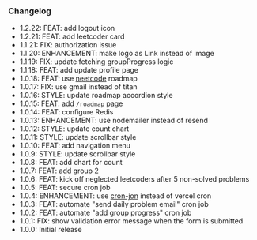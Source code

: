 ### Changelog

- 1.2.22: FEAT: add logout icon
- 1.2.21: FEAT: add leetcoder card
- 1.1.21: FIX: authorization issue
- 1.1.20: ENHANCEMENT: make logo as Link instead of image
- 1.1.19: FIX: update fetching groupProgress logic
- 1.1.18: FEAT: add update profile page
- 1.0.18: FEAT: use [neetcode](https://neetcode.io/practice) roadmap
- 1.0.17: FIX: use gmail instead of titan
- 1.0.16: STYLE: update roadmap accordion style
- 1.0.15: FEAT: add `/roadmap` page
- 1.0.14: FEAT: configure Redis
- 1.0.13: ENHANCEMENT: use nodemailer instead of resend
- 1.0.12: STYLE: update count chart
- 1.0.11: STYLE: update scrollbar style
- 1.0.10: FEAT: add navigation menu
- 1.0.9: STYLE: update scrollbar style
- 1.0.8: FEAT: add chart for count
- 1.0.7: FEAT: add group 2
- 1.0.6: FEAT: kick off neglected leetcoders after 5 non-solved problems
- 1.0.5: FEAT: secure cron job
- 1.0.4: ENHANCEMENT: use [cron-jon](https://console.cron-job.org/jobs) instead of vercel cron
- 1.0.3: FEAT: automate "send daily problem email" cron job
- 1.0.2: FEAT: automate "add group progress" cron job
- 1.0.1: FIX: show validation error message when the form is submitted
- 1.0.0: Initial release
